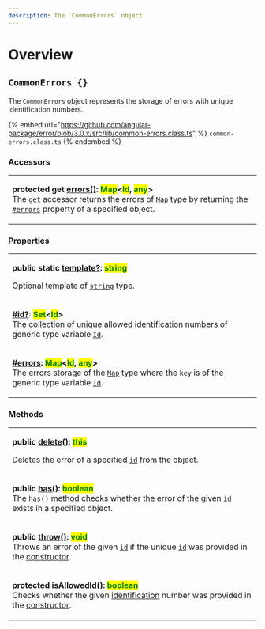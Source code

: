 ```yaml
---
description: The `CommonErrors` object
---
```


# Overview

## `CommonErrors {}`

The `CommonErrors` object represents the storage of errors with unique identification numbers.

{% embed url="https://github.com/angular-package/error/blob/3.0.x/src/lib/common-errors.class.ts" %}
`common-errors.class.ts`
{% endembed %}

### **Accessors**

|                                                                                                                                                                                                                                                                                                                                                                                                                                                                                                                                                                                                                                                                                                                                              |
| -------------------------------------------------------------------------------------------------------------------------------------------------------------------------------------------------------------------------------------------------------------------------------------------------------------------------------------------------------------------------------------------------------------------------------------------------------------------------------------------------------------------------------------------------------------------------------------------------------------------------------------------------------------------------------------------------------------------------------------------- |
| <p><strong>protected get</strong> <a href="accessors/get-errors.md"><strong>errors()</strong></a><strong>: </strong><mark style="color:green;"><strong>Map</strong></mark><strong>&#x3C;</strong><mark style="color:green;"><strong>Id</strong></mark><strong>, </strong><mark style="color:green;"><strong>any</strong></mark><strong>></strong><br>The <a href="https://developer.mozilla.org/en-US/docs/Web/JavaScript/Reference/Functions/get"><code>get</code></a> accessor returns the errors of <a href="https://developer.mozilla.org/en-US/docs/Web/JavaScript/Reference/Global_Objects/Map"><code>Map</code></a> type by returning the <a href="properties/errors.md"><code>#errors</code></a> property of a specified object.</p> |

### Properties

|                                                                                                                                                                                                                                                                                                                                                                                                                                                                                                                                                                                                                                                        |
| ------------------------------------------------------------------------------------------------------------------------------------------------------------------------------------------------------------------------------------------------------------------------------------------------------------------------------------------------------------------------------------------------------------------------------------------------------------------------------------------------------------------------------------------------------------------------------------------------------------------------------------------------------ |
| <p><strong>public static</strong> <a href="properties/static-template.md"><strong>template?</strong></a><strong>: </strong><mark style="color:green;"><strong>string</strong></mark></p><p>Optional template of <a href="https://www.typescriptlang.org/docs/handbook/basic-types.html#string"><code>string</code></a> type.</p>                                                                                                                                                                                                                                                                                                                       |
| <p><strong></strong><a href="properties/id.md"><strong>#id?</strong></a><strong>: </strong><mark style="color:green;"><strong>Set</strong></mark><strong>&#x3C;</strong><mark style="color:green;"><strong>Id</strong></mark><strong>></strong><br><strong></strong>The collection of unique allowed <a href="../getting-started/basic-concepts.md#unique-identification">identification</a> numbers of generic type variable <a href="v-generic-type-variables.md#commonerrors-less-than-id-greater-than"><code>Id</code></a>.</p>                                                                                                                    |
| <p><strong></strong><a href="properties/errors.md"><strong>#errors</strong></a><strong>: </strong><mark style="color:green;"><strong>Map</strong></mark><strong>&#x3C;</strong><mark style="color:green;"><strong>Id</strong></mark><strong>, </strong><mark style="color:green;"><strong>any</strong></mark><strong>></strong><br>The errors storage of the <a href="https://developer.mozilla.org/en-US/docs/Web/JavaScript/Reference/Global_Objects/Map"><code>Map</code></a> type where the <code>key</code> is of the generic type variable <a href="v-generic-type-variables.md#commonerrors-less-than-id-greater-than"><code>Id</code></a>.</p> |

### Methods

|                                                                                                                                                                                                                                                                                                                                                                                                                   |
| ----------------------------------------------------------------------------------------------------------------------------------------------------------------------------------------------------------------------------------------------------------------------------------------------------------------------------------------------------------------------------------------------------------------- |
| <p><strong>public</strong> <a href="methods/delete.md"><strong>delete()</strong></a><strong>: </strong><mark style="color:green;"><strong>this</strong></mark></p><p>Deletes the error of a specified <a href="methods/delete.md#id-errorid"><code>id</code></a> from the object.</p>                                                                                                                             |
| <p><strong>public</strong> <a href="methods/has.md"><strong>has()</strong></a><strong>: </strong><mark style="color:green;"><strong>boolean</strong></mark><br><strong></strong>The <code>has()</code> method checks whether the error of the given <a href="methods/has.md#id-errorid"><code>id</code></a> exists in a specified object.</p>                                                                     |
| <p><strong>public</strong> <a href="methods/throw.md"><strong>throw()</strong></a><strong>: </strong><mark style="color:green;"><strong>void</strong></mark><br><strong></strong>Throws an error of the given <a href="methods/throw.md#id-errorid"><code>id</code></a> if the unique <a href="v-constructor.md#...id-id"><code>id</code></a> was provided in the <a href="v-constructor.md">constructor</a>.</p> |
| <p><strong>protected</strong> <a href="methods/isallowedid.md"><strong>isAllowedId()</strong></a><strong>: </strong><mark style="color:green;"><strong>boolean</strong></mark><br><strong></strong>Checks whether the given <a href="../getting-started/basic-concepts.md#unique-identification">identification</a> number was provided in the <a href="v-constructor.md">constructor</a>.</p>                    |
